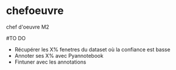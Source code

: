 # chefoeuvre
chef d'oeuvre M2

#TO DO
* Récupérer les X% fenetres du dataset où la confiance est basse
* Annoter ses X% avec Pyannotebook
* Fintuner avec les annotations
